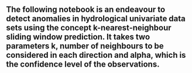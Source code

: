 ## The following notebook is an endeavour to detect anomalies in hydrological univariate data sets using the concept k-nearest-neighbour sliding window prediction. It takes two parameters k, number of neighbours to be considered in each direction and alpha, which is the confidence level of the observations.
